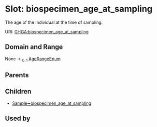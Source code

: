 
# Slot: biospecimen_age_at_sampling


The age of the Individual at the time of sampling.

URI: [GHGA:biospecimen_age_at_sampling](https://w3id.org/GHGA/biospecimen_age_at_sampling)


## Domain and Range

None &#8594;  <sub>0..1</sub> [AgeRangeEnum](AgeRangeEnum.md)

## Parents


## Children

 *  [Sample➞biospecimen_age_at_sampling](Sample_biospecimen_age_at_sampling.md)

## Used by

